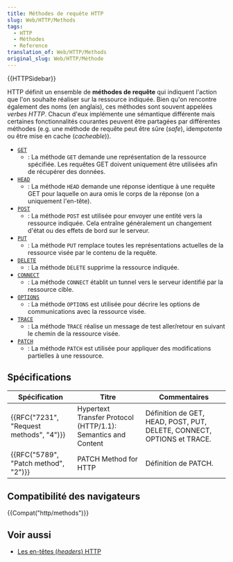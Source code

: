 ```yaml
---
title: Méthodes de requête HTTP
slug: Web/HTTP/Methods
tags:
  - HTTP
  - Méthodes
  - Reference
translation_of: Web/HTTP/Methods
original_slug: Web/HTTP/Méthode
---
```


{{HTTPSidebar}}

HTTP définit un ensemble de **méthodes de requête** qui indiquent l'action que l'on souhaite réaliser sur la ressource indiquée. Bien qu'on rencontre également des noms (en anglais), ces méthodes sont souvent appelées _verbes HTTP_. Chacun d'eux implémente une sémantique différente mais certaines fonctionnalités courantes peuvent être partagées par différentes méthodes (e.g. une méthode de requête peut être sûre (_safe_), idempotente ou être mise en cache (_cacheable_)).

- [`GET`](/fr/docs/Web/HTTP/Méthode/GET)
  - : La méthode `GET` demande une représentation de la ressource spécifiée. Les requêtes GET doivent uniquement être utilisées afin de récupérer des données.
- [`HEAD`](/fr/docs/Web/HTTP/Méthode/HEAD)
  - : La méthode `HEAD` demande une réponse identique à une requête GET pour laquelle on aura omis le corps de la réponse (on a uniquement l'en-tête).
- [`POST`](/fr/docs/Web/HTTP/Méthode/POST)
  - : La méthode `POST` est utilisée pour envoyer une entité vers la ressource indiquée. Cela entraîne généralement un changement d'état ou des effets de bord sur le serveur.
- [`PUT`](/fr/docs/Web/HTTP/Méthode/PUT)
  - : La méthode `PUT` remplace toutes les représentations actuelles de la ressource visée par le contenu de la requête.
- [`DELETE`](/fr/docs/Web/HTTP/Méthode/DELETE)
  - : La méthode `DELETE` supprime la ressource indiquée.
- [`CONNECT`](/fr/docs/Web/HTTP/Méthode/CONNECT)
  - : La méthode `CONNECT` établit un tunnel vers le serveur identifié par la ressource cible.
- [`OPTIONS`](/fr/docs/Web/HTTP/Méthode/OPTIONS)
  - : La méthode `OPTIONS` est utilisée pour décrire les options de communications avec la ressource visée.
- [`TRACE`](/fr/docs/Web/HTTP/Méthode/TRACE)
  - : La méthode `TRACE` réalise un message de test aller/retour en suivant le chemin de la ressource visée.
- [`PATCH`](/fr/docs/Web/HTTP/Méthode/PATCH)
  - : La méthode `PATCH` est utilisée pour appliquer des modifications partielles à une ressource.

## Spécifications

| Spécification                                        | Titre                                                         | Commentaires                                                           |
| ---------------------------------------------------- | ------------------------------------------------------------- | ---------------------------------------------------------------------- |
| {{RFC("7231", "Request methods", "4")}} | Hypertext Transfer Protocol (HTTP/1.1): Semantics and Content | Définition de GET, HEAD, POST, PUT, DELETE, CONNECT, OPTIONS et TRACE. |
| {{RFC("5789", "Patch method", "2")}}     | PATCH Method for HTTP                                         | Définition de PATCH.                                                   |

## Compatibilité des navigateurs

{{Compat("http/methods")}}

## Voir aussi

- [Les en-têtes (_headers_) HTTP](/fr/docs/HTTP/Headers)
